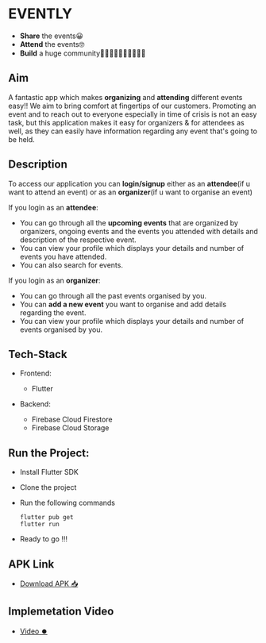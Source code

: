 # EVENTLY

  - <b>Share</b> the events😀
  - <b>Attend</b> the events🤓
  - <b>Build</b> a huge community👨🏿‍🤝‍👨🏼👨🏿‍🤝‍👨🏽



## Aim

A fantastic app which makes <b>organizing</b> and <b>attending</b> different events easy!!
We aim to bring comfort at fingertips of our customers.
Promoting an event and to reach out to everyone especially in time of crisis is not an easy task, but this application makes it easy for organizers & for attendees as well, as they can easily have information regarding any event that's going to be held.

## Description

To access our application you can <b>login/signup</b> either as an <b>attendee</b>(if u want to attend an event) or as an <b>organizer</b>(if u want to organise an event)

If you login as an <b>attendee</b>:
  - You can go through all the <b>upcoming events</b> that are organized by organizers, ongoing events and the events you attended with details and description of the respective event.
  - You can view your profile which displays your details and number of events you have attended.
  - You can also search for events.

If you login as an <b>organizer</b>:
  - You can go through all the past events organised by you.
  - You can <b>add a new event</b> you want to organise and add details regarding the event.
  - You can view your profile which displays your details and number of events organised by you.

## Tech-Stack

  - Frontend:
    - Flutter
    
  - Backend:
    - Firebase Cloud Firestore
    - Firebase Cloud Storage
  
## Run the Project:
  
  - Install Flutter SDK
  - Clone the project
  - Run the following commands
  
    ```
    flutter pub get
    flutter run
    ```
    
  - Ready to go !!!
  
  ## APK Link
    
   - [Download APK 📥](https://github.com/HAC-2020/PANDAVAS/blob/master/app-release.apk)
   
 ## Implemetation Video
   - [Video ⏺️](https://drive.google.com/file/d/1igaCp1zRPzDZRRg3OX6FrV2pEteGJtQ9/view)
